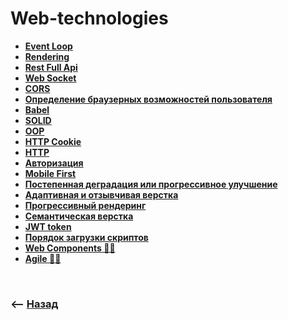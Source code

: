 # Web-technologies

* **<a href="./pages/event-loop">Event Loop</a>**
* **<a href="./pages/rendering">Rendering</a>**
* **<a href="./pages/rest-full-api">Rest Full Api</a>**
* **<a href="./pages/web-socket">Web Socket</a>**
* **<a href="./pages/cors">CORS</a>**
* **<a href="./pages/featute-detection">Определение браузерных возможностей пользователя</a>**
* **<a href="./pages/babel">Babel</a>**
* **<a href="./pages/solid">SOLID</a>**
* **<a href="./pages/oop">OOP</a>**
* **<a href="./pages/cookie">HTTP Cookie</a>**
* **<a href="./pages/http">HTTP</a>**
* **<a href="./pages/authorization">Авторизация</a>**
* **<a href="./pages/mobile-first">Mobile First</a>**
* **<a href="./pages/progressive-degradation">Постепенная деградация или прогрессивное улучшение</a>**
* **<a href="./pages/adaptive-responsive-page-proofs">Адаптивная и отзывчивая верстка</a>**
* **<a href="./pages/progressive-rendering">Прогрессивный рендеринг</a>**
* **<a href="./pages/semantics-page-proofs">Семантическая верстка</a>**
* **<a href="./pages/jwt">JWT token</a>**  
* **<a href="./pages/script-loading">Порядок загрузки скриптов</a>**   
* **<a href="./pages/web-components">Web Components ✍🏼</a>**
* **<a href="./pages/web-components">Agile ✍🏼</a>**

<br>

### ⟵ **<a href="../readme.md">Назад</a>**